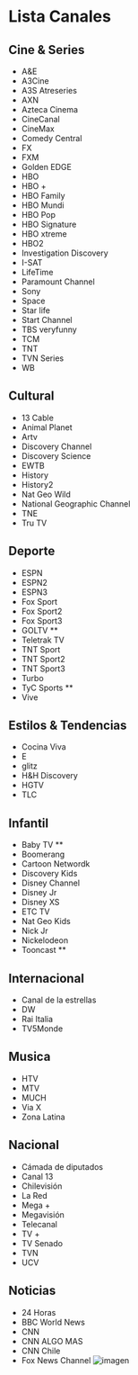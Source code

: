 # Lista Canales

## Cine & Series
- A&E
- A3Cine
- A3S Atreseries
- AXN
- Azteca Cinema
- CineCanal
- CineMax
- Comedy Central
- FX
- FXM
- Golden EDGE
- HBO
- HBO +
- HBO Family
- HBO Mundi
- HBO Pop
- HBO Signature
- HBO xtreme
- HBO2
- Investigation Discovery
- I-SAT
- LifeTime
- Paramount Channel
- Sony
- Space
- Star life
- Start Channel
- TBS veryfunny
- TCM
- TNT
- TVN Series
- WB
## Cultural
- 13 Cable
- Animal Planet
- Artv
- Discovery Channel
- Discovery Science
- EWTB
- History
- History2
- Nat Geo Wild
- National Geographic Channel
- TNE
- Tru TV
## Deporte
- ESPN
- ESPN2
- ESPN3
- Fox Sport
- Fox Sport2
- Fox Sport3
- GOLTV **
- Teletrak TV
- TNT Sport
- TNT Sport2
- TNT Sport3
- Turbo
- TyC Sports **
- Vive
## Estilos & Tendencias
- Cocina Viva
- E
- glitz
- H&H Discovery
- HGTV
- TLC
## Infantil
- Baby TV **
- Boomerang
- Cartoon Networdk
- Discovery Kids
- Disney Channel
- Disney Jr
- Disney XS
- ETC TV
- Nat Geo Kids
- Nick Jr
- Nickelodeon
- Tooncast **
## Internacional
- Canal de la estrellas
- DW
- Rai Italia
- TV5Monde
## Musica
- HTV
- MTV
- MUCH
- Via X
- Zona Latina
## Nacional
- Cámada de diputados
- Canal 13
- Chilevisión
- La Red
- Mega +
- Megavisión
- Telecanal
- TV +
- TV Senado
- TVN
- UCV
## Noticias
- 24 Horas
- BBC World News
- CNN
- CNN ALGO MAS
- CNN Chile
- Fox News Channel
![imagen](https://user-images.githubusercontent.com/31900333/129840565-208a406d-7341-468d-b537-c3b2cd13766c.png)
